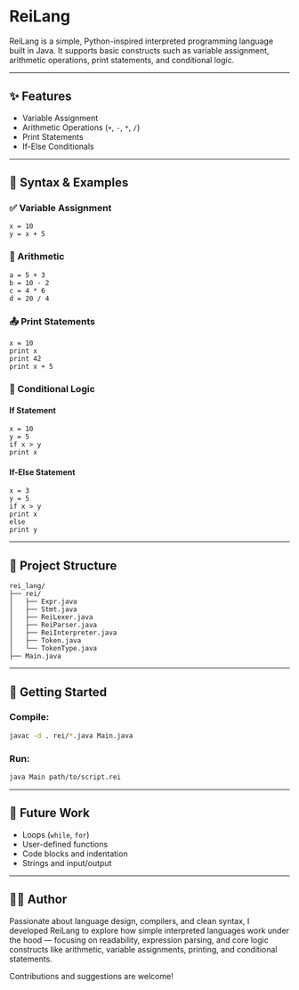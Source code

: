 # ReiLang 

ReiLang is a simple, Python-inspired interpreted programming language built in Java. It supports basic constructs such as variable assignment, arithmetic operations, print statements, and conditional logic.

---

## ✨ Features

- Variable Assignment
- Arithmetic Operations (`+`, `-`, `*`, `/`)
- Print Statements
- If-Else Conditionals

---

## 🧠 Syntax & Examples

### ✅ Variable Assignment
```rei
x = 10
y = x + 5
```

### 🧮 Arithmetic
```rei
a = 5 + 3
b = 10 - 2
c = 4 * 6
d = 20 / 4
```

### 📤 Print Statements
```rei
x = 10
print x
print 42
print x + 5
```

### 🔁 Conditional Logic
#### If Statement
```rei
x = 10
y = 5
if x > y
print x
```

#### If-Else Statement
```rei
x = 3
y = 5
if x > y
print x
else
print y
```

---

## 🔧 Project Structure
```
rei_lang/
├── rei/
│   ├── Expr.java
│   ├── Stmt.java
│   ├── ReiLexer.java
│   ├── ReiParser.java
│   ├── ReiInterpreter.java
│   ├── Token.java
│   └── TokenType.java
├── Main.java
```

---

## 🚀 Getting Started

### Compile:
```bash
javac -d . rei/*.java Main.java
```

### Run:
```bash
java Main path/to/script.rei
```


---

## 🔮 Future Work

- Loops (`while`, `for`)
- User-defined functions
- Code blocks and indentation
- Strings and input/output

---

## 👨‍💻 Author
Passionate about language design, compilers, and clean syntax, I developed ReiLang to explore how simple interpreted languages work under the hood — focusing on readability, expression parsing, and core logic constructs like arithmetic, variable assignments, printing, and conditional statements.

 


Contributions and suggestions are welcome!
